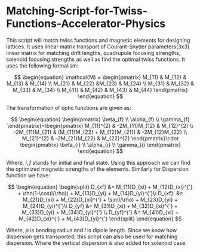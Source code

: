 # Matching-Script-for-Twiss-Functions-Accelerator-Physics
This script will match twiss functions and magnetic elements for designing lattices. It uses linear matrix transport of Courant-Snyder parameters(3x3) linear matrix for matching drift lengths, quadrupole focusing strengths, solenoid focusing strengths as well as find the optimal twiss functions. It uses the following formalism: 

$$
\begin{equation}
\mathcal{M} = \begin{pmatrix}
M_{11} & M_{12} & M_{13} & M_{14} \\
M_{21} & M_{22} &M_{23} & M_{24} \\
M_{31} & M_{32} & M_{33} & M_{34} \\
M_{41} & M_{42} & M_{43} & M_{44}
\end{pmatrix}
\end{equation}
$$


The transformation of optic functions are given as:


$$
\begin{equation}
\begin{pmatrix}
\beta_{f} \\
\alpha_{f} \\
\gamma_{f}
\end{pmatrix}=\begin{pmatrix}
M_{11}^{2} & -2M_{11}M_{12} & M_{12}^{2} \\
-2M_{11}M_{21} & (M_{11}M_{22} + M_{12}M_{21}) & -2M_{12}M_{22} \\
M_{21}^{2} & -2M_{21}M_{22} & M_{22}^{2}
\end{pmatrix}\cdot \begin{pmatrix}
\beta_{i} \\
\alpha_{i} \\
\gamma_{i}
\end{pmatrix}
\end{equation}
$$

Where, $i,f$ stands for initial and final state. Using this approach we can find the optimized magnetic strengths of the elements. Similarly for Dispersion function we have:

$$
\begin{equation}
\begin{split}
D_{xf} &= M_{11}D_{xi} + M_{12}D_{xi}^{'} + \rho(1-\cos(l/\rho)) + M_{13}D_{yi} + M_{14}D_{yi}^{'}\\
D_{xf}' &= M_{21}D_{xi} + M_{22}D_{xi}^{'} + \sin(l/\rho) + M_{23}D_{yi} + M_{24}D_{yi}^{'}\\
D_{yf} &= M_{31}D_{xi} + M_{32}D_{xi}^{'} + M_{33}D_{yi} + M_{34}D_{yi}^{'}  \\
D_{yf}^{'} &= M_{41}D_{xi} + M_{42}D_{xi}^{'} + M_{43}D_{yi}^{'}
\end{split}
\end{equation}
$$


Where, $\rho$ is bending radius and $l$ is dipole length. Since we know how dispersion gets transported, this script can also be used for matching dispersion. Where the vertical dispersion is also added for solenoid case.


